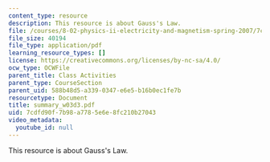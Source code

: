 ```yaml
---
content_type: resource
description: This resource is about Gauss's Law.
file: /courses/8-02-physics-ii-electricity-and-magnetism-spring-2007/7cdfd90f7b98a7785e6e8fc210b27043_summary_w03d3.pdf
file_size: 40194
file_type: application/pdf
learning_resource_types: []
license: https://creativecommons.org/licenses/by-nc-sa/4.0/
ocw_type: OCWFile
parent_title: Class Activities
parent_type: CourseSection
parent_uid: 588b48d5-a339-0347-e6e5-b16b0ec1fe7b
resourcetype: Document
title: summary_w03d3.pdf
uid: 7cdfd90f-7b98-a778-5e6e-8fc210b27043
video_metadata:
  youtube_id: null
---
```

This resource is about Gauss's Law.
